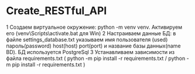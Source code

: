 # Create_RESTful_API
1 Создаем виртуальное окружение: python -m venv venv. Активируем его (venv\Scripts\activate.bat для Win)
2 Настраиваем данные БД: в файле settings_database.txt указываем имя пользователя (used) пароль(password) host(host) port(port) и название базы данных(name BD). БД используется PostgreSql
3 Устанавливаем зависимости из файла requirements.txt ( python -m pip install -r requirements.txt / python -m pip install -r requirements.txt )
